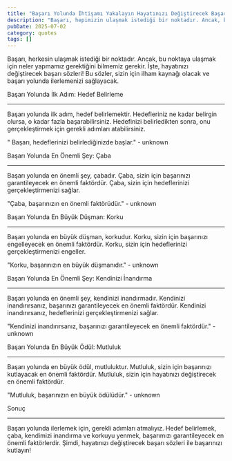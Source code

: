 ```yaml
---
title: "Başarı Yolunda İhtişamı Yakalayın Hayatınızı Değiştirecek Başarı Sözleri"
description: "Başarı, hepimizin ulaşmak istediği bir noktadır. Ancak, bu noktaya ulaşmak için neler yapmamız gerektiğini bilmemiz gerekir. İşte, hayatınızı değiştirecek ba..."
pubDate: 2025-07-02
category: quotes
tags: []
---
```


Başarı, herkesin ulaşmak istediği bir noktadır. Ancak, bu noktaya ulaşmak için neler yapmamız gerektiğini bilmemiz gerekir. İşte, hayatınızı değiştirecek başarı sözleri! Bu sözler, sizin için ilham kaynağı olacak ve başarı yolunda ilerlemenizi sağlayacak.

Başarı Yolunda İlk Adım: Hedef Belirleme

------------------------------------------

Başarı yolunda ilk adım, hedef belirlemektir. Hedefleriniz ne kadar belirgin olursa, o kadar fazla başarabilirsiniz. Hedefinizi belirledikten sonra, onu gerçekleştirmek için gerekli adımları atabilirsiniz.

" Başarı, hedeflerinizi belirlediğinizde başlar." - unknown

Başarı Yolunda En Önemli Şey: Çaba

-----------------------------------

Başarı yolunda en önemli şey, çabadır. Çaba, sizin için başarınızı garantileyecek en önemli faktördür. Çaba, sizin için hedeflerinizi gerçekleştirmenizi sağlar.

"Çaba, başarınızın en önemli faktörüdür." - unknown

Başarı Yolunda En Büyük Düşman: Korku

-------------------------------------

Başarı yolunda en büyük düşman, korkudur. Korku, sizin için başarınızı engelleyecek en önemli faktördür. Korku, sizin için hedeflerinizi gerçekleştirmenizi engeller.

"Korku, başarınızın en büyük düşmanıdır." - unknown

Başarı Yolunda En Önemli Şey: Kendinizi İnandırma

------------------------------------------------

Başarı yolunda en önemli şey, kendinizi inandırmadır. Kendinizi inandırırsanız, başarınızı garantileyecek en önemli faktördür. Kendinizi inandırırsanız, hedeflerinizi gerçekleştirmenizi sağlar.

"Kendinizi inandırırsanız, başarınızı garantileyecek en önemli faktördür." - unknown

Başarı Yolunda En Büyük Ödül: Mutluluk

---------------------------------------

Başarı yolunda en büyük ödül, mutluluktur. Mutluluk, sizin için başarınızı kutlayacak en önemli faktördür. Mutluluk, sizin için hayatınızı değiştirecek en önemli faktördür.

"Mutluluk, başarınızın en büyük ödülüdür." - unknown

Sonuç

----------

Başarı yolunda ilerlemek için, gerekli adımları atmalıyız. Hedef belirlemek, çaba, kendimizi inandırma ve korkuyu yenmek, başarımızı garantileyecek en önemli faktörlerdir. Şimdi, hayatınızı değiştirecek başarı sözleri ile başarınızı kutlayın!